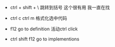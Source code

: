 * ctrl + shift + \ 跳转到括号 这个很有用 我一直在找


* ctrl c ctrl m 格式化选中代码

* f12 go to definition 活动ctrl click
* ctrl shift f12 go to implementions 



